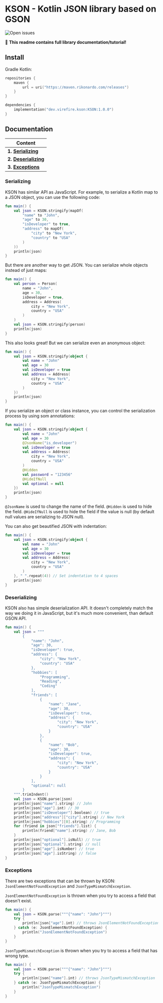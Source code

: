 # KSON - Kotlin JSON library based on GSON

![Open issues](https://img.shields.io/github/issues-raw/Rikonardo/KiORM)

💼 **This readme contains full library documentation/tutorial!**

## Install

Gradle Kotlin:
```kotlin
repositories {
    maven {
        url = uri("https://maven.rikonardo.com/releases")
    }
}

dependencies {
    implementation("dev.virefire.kson:KSON:1.0.0")
}
```

## Documentation

| Content                                |
|----------------------------------------|
| **1. [Serializing](#serializing)**     |
| **2. [Deserializing](#deserializing)** |
| **3. [Exceptions](#exceptions)**       |

### Serializing
KSON has similar API as JavaScript. For example, to serialize a Kotlin map to a JSON object, you can use the following code:
```kotlin
fun main() {
    val json = KSON.stringify(mapOf(
        "name" to "John",
        "age" to 30,
        "isDeveloper" to true,
        "address" to mapOf(
            "city" to "New York",
            "country" to "USA"
        )
    ))
    println(json)
}
```
But there are another way to get JSON. You can serialize whole objects instead of just maps:
```kotlin
fun main() {
    val person = Person(
        name = "John",
        age = 30,
        isDeveloper = true,
        address = Address(
            city = "New York",
            country = "USA"
        )
    )
    val json = KSON.stringify(person)
    println(json)
}
```
This also looks great! But we can serialize even an anonymous object:
```kotlin
fun main() {
    val json = KSON.stringify(object {
        val name = "John"
        val age = 30
        val isDeveloper = true
        val address = Address(
            city = "New York",
            country = "USA"
        )
    })
    println(json)
}
```
If you serialize an object or class instance, you can control the serialization process by using som annotations:
```kotlin
fun main() {
    val json = KSON.stringify(object {
        val name = "John"
        val age = 30
        @JsonName("is_developer")
        val isDeveloper = true
        val address = Address(
            city = "New York",
            country = "USA"
        )
        @Hidden
        val password = "123456"
        @HideIfNull
        val optional = null
    })
    println(json)
}
```
`@JsonName` is used to change the name of the field. `@Hidden` is used to hide the field. `@HideIfNull` is used to hide the field if the value is null (by default null values are serializing to JSON null).

You can also get beautified JSON with indentation:
```kotlin
fun main() {
    val json = KSON.stringify(object {
        val name = "John"
        val age = 30
        val isDeveloper = true
        val address = Address(
            city = "New York",
            country = "USA"
        )
    }, " ".repeat(4)) // Set indentation to 4 spaces
    println(json)
}
```

### Deserializing
KSON also has simple deserialization API. It doesn't completely match the way we doing it in JavaScript, but it's much more convenient, than default GSON API.
```kotlin
fun main() {
    val json = """
        {
            "name": "John",
            "age": 30,
            "isDeveloper": true,
            "address": {
                "city": "New York",
                "country": "USA"
            },
            "hobbies": [
                "Programming",
                "Reading",
                "Coding"
            ],
            "friends": [
                {
                    "name": "Jane",
                    "age": 30,
                    "isDeveloper": true,
                    "address": {
                        "city": "New York",
                        "country": "USA"
                    }
                },
                {
                    "name": "Bob",
                    "age": 30,
                    "isDeveloper": true,
                    "address": {
                        "city": "New York",
                        "country": "USA"
                    }
                }
            ],
            "optional": null
        }
    """.trimIndent()
    val json = KSON.parse(json)
    println(json["name"].string) // John
    println(json["age"].int) // 30
    println(json["isDeveloper"].boolean) // true
    println(json["address"]["city"].string) // New York
    println(json["hobbies"][0].string) // Programming
    for (friend in json["friends"].list) {
        println(friend["name"].string) // Jane, Bob
    }
    println(json["optional"].isNull) // true
    println(json["optional"].string) // null
    println(json["age"].isNumber) // true
    println(json["age"].isString) // false
}
```

### Exceptions
There are two exceptions that can be thrown by KSON:
`JsonElementNotFoundException` and `JsonTypeMismatchException`.

`JsonElementNotFoundException` is thrown when you try to access a field that doesn't exist.
```kotlin
fun main() {
    val json = KSON.parse("""{"name": "John"}""")
    try {
        println(json["age"].int) // throws JsonElementNotFoundException
    } catch (e: JsonElementNotFoundException) {
        println("JsonElementNotFoundException")
    }
}
```
`JsonTypeMismatchException` is thrown when you try to access a field that has wrong type.
```kotlin
fun main() {
    val json = KSON.parse("""{"name": "John"}""")
    try {
        println(json["name"].int) // throws JsonTypeMismatchException
    } catch (e: JsonTypeMismatchException) {
        println("JsonTypeMismatchException")
    }
}
```